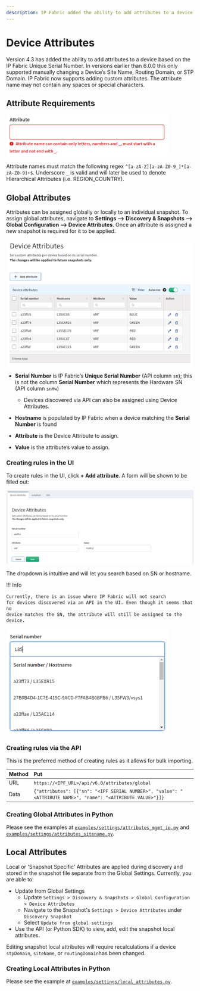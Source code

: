 ```yaml
---
description: IP Fabric added the ability to add attributes to a device based on the IP Fabric Unique Serial Number. Currently this supports manually changing a...
---
```


# Device Attributes

Version 4.3 has added the ability to add attributes to a device based on the IP
Fabric Unique Serial Number. In versions earlier than 6.0.0 this only supported
manually changing a Device’s Site Name, Routing Domain, or STP Domain. IP Fabric
now supports adding custom attributes. The attribute name may not contain any
spaces or special characters.

## Attribute Requirements

![attributes_warning](device_attributes/device_attributes_warning.png)

Attribute names must match the following
regex `^[a-zA-Z][a-zA-Z0-9_]*[a-zA-Z0-9]+$`. Underscore `_` is valid and will
later be used to denote Hierarchical Attributes (i.e. REGION_COUNTRY).

## Global Attributes

Attributes can be assigned globally or locally to an individual snapshot. To
assign global attributes, navigate to **Settings --> Discovery & Snapshots -->
Global Configuration --> Device Attributes**. Once an attribute is assigned a
new snapshot is required for it to be applied.

![Device attributes](device_attributes/device_attributes.png)

- **Serial Number** is IP Fabric’s **Unique Serial Number** (API column
  `sn`); this is not the column **Serial Number** which represents the Hardware
  SN (API column `snHw`)

  - Devices discovered via API can also be assigned using Device Attributes.

- **Hostname** is populated by IP Fabric when a device matching the
  **Serial Number** is found

- **Attribute** is the Device Attribute to assign.

- **Value** is the attribute’s value to assign.

### Creating rules in the UI

To create rules in the UI, click **+ Add attribute**. A form will be shown to be
filled out: 

![Device attributes rules](device_attributes/device_attributes_rules.png)

The dropdown is intuitive and will let you search based on SN or hostname.

!!! Info

    Currently, there is an issue where IP Fabric will not search
    for devices discovered via an API in the UI. Even though it seems that no
    device matches the SN, the attribute will still be assigned to the device.

![Device attributes dropdown](device_attributes/device_attributes_dropdown.png)

### Creating rules via the API

This is the preferred method of creating rules as it allows for bulk importing.

| Method | Put                                                                                                         |
| :----- | :---------------------------------------------------------------------------------------------------------- |
| URL    | `https://<IPF_URL>/api/v6.0/attributes/global`                                                              |
| Data   | `{"attributes": [{"sn": "<IPF SERIAL NUMBER>", "value": "<ATTRIBUTE NAME>", "name": "<ATTRIBUTE VALUE>"}]}` |

### Creating Global Attributes in Python

Please see the examples at
[`examples/settings/attributes_mgmt_ip.py`](https://gitlab.com/ip-fabric/integrations/python-ipfabric/-/blob/develop/examples/settings/attributes_mgmt_ip.py)
and
[`examples/settings/attributes_sitename.py`](https://gitlab.com/ip-fabric/integrations/python-ipfabric/-/blob/develop/examples/settings/attributes_sitename.py).

## Local Attributes

Local or 'Snapshot Specific' Attributes are applied during discovery and stored
in the snapshot file separate from the Global Settings. Currently, you are able
to:

- Update from Global Settings
  - Update `Settings > Discovery & Snapshots > Global Configuration > Device Attributes`
  - Navigate to the Snapshot's `Settings > Device Attributes` under `Discovery Snapshot`
  - Select `Update from global settings`
- Use the API (or Python SDK) to view, add, edit the snapshot local attributes.

Editing snapshot local attributes will require recalculations if a device `stpDomain`, `siteName`,
or `routingDomain`has been changed.

### Creating Local Attributes in Python

Please see the example at
[`examples/settings/local_attributes.py`](https://gitlab.com/ip-fabric/integrations/python-ipfabric/-/blob/develop/examples/settings/local_attributes.py).
